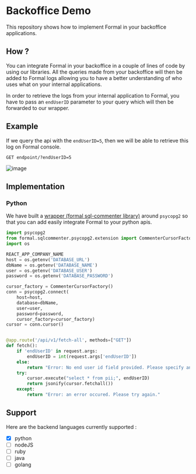 # Backoffice Demo

This repository shows how to implement Formal in your backoffice applications.

## How ?

You can integrate Formal in your backoffice in a couple of lines of code by using our libraries. All the queries made from your backoffice will then be added to Formal logs allowing you to have a better understanding of who uses what on your internal applications.

In order to retrieve the logs from your internal application to Formal, you have to pass an `endUserID` parameter to your query which will then be forwarded to our wrapper.

## Example

If we query the api with the `endUserID=5`, then we will be able to retrieve this log on Formal console. 
```
GET endpoint/?endUserID=5
```
![image](https://user-images.githubusercontent.com/43049559/143810587-f26274d9-a1dd-4477-a44a-581dee595021.png)

## Implementation 

### Python

We have built a [wrapper (formal sql-commenter library)](https://github.com/formalco/sqlcommenter) around `psycopg2` so that you can add easily integrate Formal to your python apis.

```python
import psycopg2
from formal.sqlcommenter.psycopg2.extension import CommenterCursorFactory
import os

REACT_APP_COMPANY_NAME
host = os.getenv('DATABASE_URL')
dbName = os.getenv('DATABASE_NAME')
user = os.getenv('DATABASE_USER')
password = os.getenv('DATABASE_PASSWORD')

cursor_factory = CommenterCursorFactory()
conn = psycopg2.connect(
    host=host,
    database=dbName,
    user=user,
    password=password,
    cursor_factory=cursor_factory)
cursor = conn.cursor()


@app.route('/api/v1/fetch-all', methods=["GET"])
def fetch():
    if 'endUserID' in request.args:
        endUserID = int(request.args['endUserID'])
    else:
        return "Error: No end user id field provided. Please specify an endUserID."
    try:
        cursor.execute("select * from pii;", endUserID)
        return jsonify(cursor.fetchall())
    except:
        return "Error: an error occured. Please try again."

```


## Support

Here are the backend languages currently supported :

- [X] python
- [ ] nodeJS
- [ ] ruby
- [ ] java
- [ ] golang
